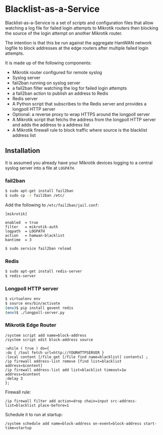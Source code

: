 # Blacklist-as-a-Service

Blacklist-as-a-Service is a set of scripts and configuration files that allow
watching a log file for failed login attempts to Mikrotik routers then blocking
the source of the login attempt on another Mikrotik router.

The intention is that this be run against the aggregate HamWAN network logfile
to block addresses at the edge routers after multiple failed login attempts.

It is made up of the following components:

* Mikrotik router configured for remote syslog
* Syslog server
* fail2ban running on syslog server
* a fail2ban filter watching the log for failed login attempts
* a fail2ban action to publish an address to Redis
* Redis server
* A Python script that subscribes to the Redis server and provides a longpoll
HTTP server
* Optional: a reverse proxy to wrap HTTPS around the longpoll server
* A Mikrotik script that fetchs the address from the longpoll HTTP server and
adds the address to a address list
* A Mikrotik firewall rule to block traffic where source is the blacklist
address list

## Installation

It is assumed you already have your Mikrotik devices logging to a central
syslog server into a file at `LOGPATH`.

### fail2ban

```bash
$ sudo apt-get install fail2ban
$ sudo cp -r fail2ban /etc/
```

Add the following to `/etc/fail2ban/jail.conf`:

```
[mikrotik]

enabled  = true
filter   = mikrotik-auth 
logpath  = LOGPATH
action   = hamwan-blacklist
bantime  = 3
```

```bash
$ sudo service fail2ban reload
```

### Redis

```bash
$ sudo apt-get install redis-server
$ redis-server
```

### Longpoll HTTP server

```bash
$ virtualenv env
$ source env/bin/activate
(env)$ pip install gevent redis
(env)$ ./longpoll-server.py
```

### Mikrotik Edge Router

```
/system script add name=block-address
/system script edit block-address source
```

```
:while ( true ) do={
:do { /tool fetch url=http://YOURHTTPSERVER }
:local content [/file get [/file find name=blacklist] contents] ;
/ip firewall address-list remove [find list=blacklist address=$content]
/ip firewall address-list add list=blacklist timeout=1w address=$content
:delay 3
};
```

Firewall rule:

```
/ip firewall filter add action=drop chain=input src-address-list=blacklist place-before=1
```

Schedule it to run at startup:

```
/system schedule add name=block-address on-event=block-address start-time=startup
```
